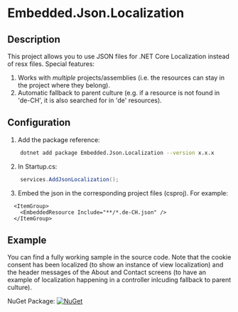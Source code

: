 # Embedded.Json.Localization

## Description

This project allows you to use JSON files for .NET Core Localization instead of resx files.
Special features: 
1. Works with *multiple* projects/assemblies (i.e. the resources can stay in
the project where they belong).
1. Automatic fallback to parent culture (e.g. if a resource is not found in 'de-CH',
it is also searched for in 'de' resources).

## Configuration

1. Add the package reference:
```bash
    dotnet add package Embedded.Json.Localization --version x.x.x
```

2. In Startup.cs:
```cs
    services.AddJsonLocalization();
```

3. Embed the json in the corresponding project files (csproj). For example:
```csproj
  <ItemGroup>
    <EmbeddedResource Include="**/*.de-CH.json" />
  </ItemGroup>
```

## Example

You can find a fully working sample in the source code. Note that the cookie consent has been localized (to
show an instance of view localization) and the header messages of the About and Contact screens (to have an example of localization happening in a controller inlcuding fallback to parent culture).


NuGet Package: [![NuGet](https://img.shields.io/nuget/v/Embedded.Json.Localization.svg)](https://www.nuget.org/packages/Embedded.Json.Localization/1.0.0)